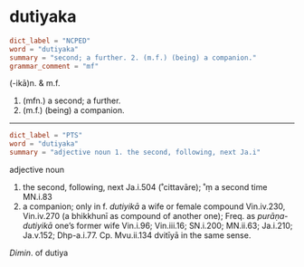 # dutiyaka

``` toml
dict_label = "NCPED"
word = "dutiyaka"
summary = "second; a further. 2. (m.f.) (being) a companion."
grammar_comment = "mf"
```

(\-ikā)n. & m.f.

1. (mfn.) a second; a further.
2. (m.f.) (being) a companion.

--------------------

``` toml
dict_label = "PTS"
word = "dutiyaka"
summary = "adjective noun 1. the second, following, next Ja.i"
```

adjective noun

1. the second, following, next Ja.i.504 (˚cittavāre); ˚ṃ a second time MN.i.83
2. a companion; only in f. *dutiyikā* a wife or female compound Vin.iv.230, Vin.iv.270 (a bhikkhunī as compound of another one); Freq. as *purāṇa\-dutiyikā* one’s former wife Vin.i.96; Vin.iii.16; SN.i.200; MN.ii.63; Ja.i.210; Ja.v.152; Dhp\-a.i.77. Cp. Mvu.ii.134 dvitīyā in the same sense.

*Dimin*. of dutiya

